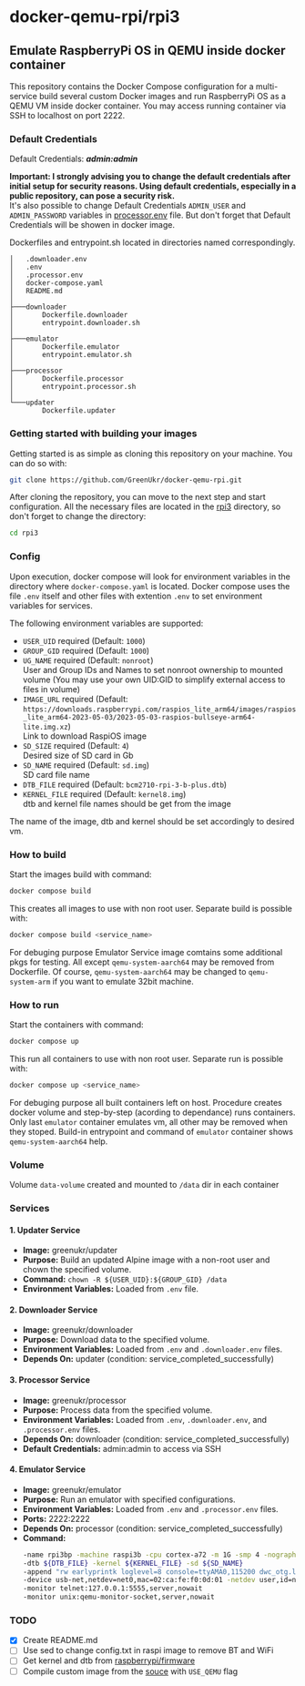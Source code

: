 # docker-qemu-rpi/rpi3

## Emulate RaspberryPi OS in QEMU inside docker container
This repository contains the Docker Compose configuration for a multi-service build several custom Docker images and run RaspberryPi OS as a QEMU VM inside docker container.
You may access running container via SSH to localhost on port 2222.

### Default Credentials
Default Credentials: ***admin:admin***

**Important: I strongly advising you to change the default credentials after initial setup for security reasons. Using default credentials, especially in a public repository, can pose a security risk.**<br>
It's also possible to change Default Credentials `ADMIN_USER` and `ADMIN_PASSWORD` variables in [processor.env](./processor.env) file. But don't forget that Default Credentials will be showen in docker image.

Dockerfiles and entrypoint.sh located in directories named correspondingly. 
```
│   .downloader.env
│   .env
│   .processor.env
│   docker-compose.yaml
│   README.md
│
├───downloader
│       Dockerfile.downloader
│       entrypoint.downloader.sh
│
├───emulator
│       Dockerfile.emulator
│       entrypoint.emulator.sh
│
├───processor
│       Dockerfile.processor
│       entrypoint.processor.sh
│
└───updater
        Dockerfile.updater
```

### Getting started with building your images
Getting started is as simple as cloning this repository on your machine. You can do so with:
```bash
git clone https://github.com/GreenUkr/docker-qemu-rpi.git
```
After cloning the repository, you can move to the next step and start configuration. All the necessary files are located in the [rpi3](./rpi3) directory, so don't forget to change the directory:
```bash
cd rpi3
```

### Config
Upon execution, docker compose will look for environment variables in the directory where `docker-compose.yaml` is located. Docker compose uses the file `.env` itself and other files with extention `.env` to set environment variables for services.

The following environment variables are supported:
* `USER_UID` required (Default: `1000`)
* `GROUP_GID` required (Default: `1000`)
* `UG_NAME`  required (Default: `nonroot`)
    <br>User and Group IDs and Names to set nonroot ownership to mounted volume (You may use your own UID:GID to simplify external access to files in volume)
* `IMAGE_URL` required (Default: `https://downloads.raspberrypi.com/raspios_lite_arm64/images/raspios_lite_arm64-2023-05-03/2023-05-03-raspios-bullseye-arm64-lite.img.xz`)
    <br>Link to download RaspiOS image 
* `SD_SIZE` required (Default: `4`)
    <br>Desired size of SD card in Gb
* `SD_NAME` required (Default: `sd.img`)
    <br>SD card file name
* `DTB_FILE` required (Default: `bcm2710-rpi-3-b-plus.dtb`)
* `KERNEL_FILE` required (Default: `kernel8.img`)
    <br>dtb and kernel file names should be get from the image 

The name of the image, dtb and kernel should be set accordingly to desired vm.

### How to build
Start the images build with command:
```bash
docker compose build
```
This creates all images to use with non root user.
Separate build is possible with:
```bash
docker compose build <service_name>
```
For debuging purpose Emulator Service image comtains some additional pkgs for testing. All except `qemu-system-aarch64` may be removed from Dockerfile. Of course, `qemu-system-aarch64` may be changed to `qemu-system-arm` if you want to emulate 32bit machine.

### How to run
Start the containers with command:
```bash
docker compose up
```
This run all containers to use with non root user.
Separate run is possible with:
```bash
docker compose up <service_name>
```
For debuging purpose all built containers left on host. Procedure creates docker volume and step-by-step (acording to dependance) runs containers. Only last `emulator` container emulates vm, all other may be removed when they stoped.
Build-in entrypoint and command of `emulator` container shows `qemu-system-aarch64` help.

### Volume
Volume `data-volume` created and mounted to `/data` dir in each container

### Services
#### 1. Updater Service
- **Image:** greenukr/updater
- **Purpose:** Build an updated Alpine image with a non-root user and chown the specified volume.
- **Command:** `chown -R ${USER_UID}:${GROUP_GID} /data`
- **Environment Variables:** Loaded from `.env` file.

#### 2. Downloader Service
- **Image:** greenukr/downloader
- **Purpose:** Download data to the specified volume.
- **Environment Variables:** Loaded from `.env` and `.downloader.env` files.
- **Depends On:** updater (condition: service_completed_successfully)

#### 3. Processor Service
- **Image:** greenukr/processor
- **Purpose:** Process data from the specified volume.
- **Environment Variables:** Loaded from `.env`, `.downloader.env`, and `.processor.env` files.
- **Depends On:** downloader (condition: service_completed_successfully)
- **Default Credentials:** admin:admin to access via SSH  

#### 4. Emulator Service
- **Image:** greenukr/emulator
- **Purpose:** Run an emulator with specified configurations.
- **Environment Variables:** Loaded from `.env` and `.processor.env` files.
- **Ports:** 2222:2222
- **Depends On:** processor (condition: service_completed_successfully)
- **Command:**
  ```bash
  -name rpi3bp -machine raspi3b -cpu cortex-a72 -m 1G -smp 4 -nographic
  -dtb ${DTB_FILE} -kernel ${KERNEL_FILE} -sd ${SD_NAME}
  -append "rw earlyprintk loglevel=8 console=ttyAMA0,115200 dwc_otg.lpm_enable=0 root=/dev/mmcblk0p2 rootdelay=1"
  -device usb-net,netdev=net0,mac=02:ca:fe:f0:0d:01 -netdev user,id=net0,hostfwd=tcp::2222-:22
  -monitor telnet:127.0.0.1:5555,server,nowait
  -monitor unix:qemu-monitor-socket,server,nowait

### TODO
- [x] Create README.md
- [ ] Use sed to change config.txt in raspi image to remove BT and WiFi
- [ ] Get kernel and dtb from [raspberrypi/firmware](https://github.com/raspberrypi/firmware)
- [ ] Compile custom image from the [souce](https://github.com/RPi-Distro/pi-gen) with `USE_QEMU` flag 